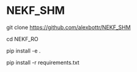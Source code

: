 # NEKF_SHM

git clone https://github.com/alexbottr/NEKF_SHM

cd NEKF_RO

pip install -e .


pip install -r requirements.txt

